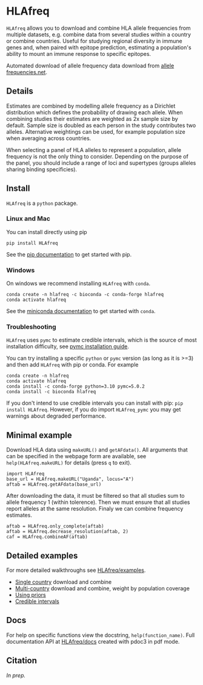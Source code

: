 # HLAfreq

`HLAfreq` allows you to download and combine HLA allele
frequencies from multiple datasets, e.g. combine data from
several studies within a country or combine countries.
Useful for studying regional diversity in immune genes
and, when paired with epitope prediction, estimating a population's
ability to mount an immune response to specific epitopes.

Automated download of allele frequency data download from 
[allele frequencies.net](http://www.allelefrequencies.net/).

## Details
Estimates are combined by modelling allele frequency as a 
Dirichlet distribution which defines the probability of drawing each
allele. When combining studies their estimates are weighted as 2x sample size by
default. Sample size is doubled as each person in the study
contributes two alleles. Alternative weightings can be used,
for example population size when averaging across countries.

When selecting a panel of HLA alleles to represent a population,
allele frequency is not the only thing to consider. Depending on
the purpose of the panel, you should include a range of loci and
supertypes (groups alleles sharing binding specificies).

## Install
`HLAfreq` is a `python` package.

### Linux and Mac
You can install directly using pip
```
pip install HLAfreq
```
See the [pip documentation](https://pip.pypa.io/en/stable/)
to get started with pip.

### Windows
On windows we recommend installing `HLAfreq` with `conda`.
```
conda create -n hlafreq -c bioconda -c conda-forge hlafreq
conda activate hlafreq
```
See the [miniconda documentation](https://docs.conda.io/en/latest/miniconda.html)
to get started with `conda`.

### Troubleshooting
`HLAfreq` uses `pymc` to estimate credible intervals,
which is the source of most installation difficulty, see
[pymc installation guide](https://www.pymc.io/projects/docs/en/stable/installation.html).

You can try installing a specific `python` or `pymc` version
(as long as it is >=3) and then add `HLAfreq` with pip or conda.
For example
```
conda create -n hlafreq
conda activate hlafreq
conda install -c conda-forge python=3.10 pymc=5.0.2
conda install -c bioconda hlafreq
```
If you don't intend to use credible intervals you can install
with pip: `pip install HLAfreq`.
However, if you do import `HLAfreq_pymc` you may get warnings
about degraded performance.

## Minimal example
Download HLA data using `makeURL()` and `getAFdata()`.
All arguments that can be specified in the webpage form are available,
see `help(HLAfreq.makeURL)` for details (press `q` to exit).
```
import HLAfreq
base_url = HLAfreq.makeURL("Uganda", locus="A")
aftab = HLAfreq.getAFdata(base_url)
```

After downloading the data, it must be filtered so that all studies
sum to allele frequency 1 (within tolerence). Then we must ensure
that all studies report alleles at the same resolution.
Finaly we can combine frequency estimates.
```
aftab = HLAfreq.only_complete(aftab)
aftab = HLAfreq.decrease_resolution(aftab, 2)
caf = HLAfreq.combineAF(aftab)
```

## Detailed examples
For more detailed walkthroughs see [HLAfreq/examples](https://github.com/Vaccitech/HLAfreq/tree/main/examples).

- [Single country](https://github.com/Vaccitech/HLAfreq/blob/main/examples/single_country.ipynb) download and combine
- [Multi-country](https://github.com/Vaccitech/HLAfreq/blob/main/examples/multi_country.ipynb) download and combine, weight by population coverage
- [Using priors](https://github.com/Vaccitech/HLAfreq/blob/main/examples/working_with_priors.ipynb)
- [Credible intervals](https://github.com/Vaccitech/HLAfreq/blob/main/examples/credible_intervals.ipynb)

## Docs
For help on specific functions view the docstring, `help(function_name)`.
Full documentation API at [HLAfreq/docs](https://github.com/Vaccitech/HLAfreq/blob/main/docs/HLAfreq.md)
created with pdoc3 in pdf mode.

<!-- ## Developer notes
# Install in dev mode
pip install -e HLAfreq

Update version in setup.py

Update documentation with `pdoc --pdf -o docs/ src/HLAfreq/ > docs/HLAfreq.md`.

Run tests `pytest` 

# Clear old build info
rm -rf build dist src/*.egg-info 

Build with `python -m build`.

twine check dist/*

# Upload to test pypi
twine upload --repository testpypi dist/*

# Install from test pypi
python3 -m pip install --extra-index-url https://test.pypi.org/simple/ HLAfreq

# Upload to pypi
twine upload dist/*
-->

## Citation
*In prep.*
